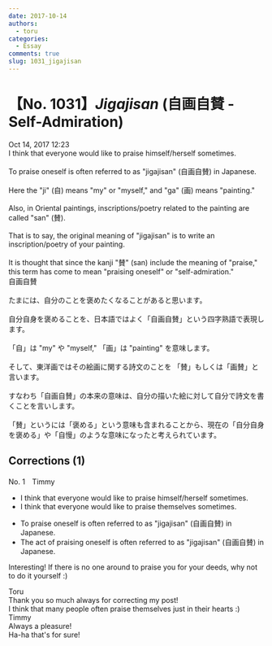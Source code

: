 ```yaml
---
date: 2017-10-14
authors:
  - toru
categories:
  - Essay
comments: true
slug: 1031_jigajisan
---
```


# 【No. 1031】<strong><em>Jigajisan</strong></em> (自画自賛 - Self-Admiration)
<div class="date">Oct 14, 2017 12:23</div>
<div id="post"><div id="body_show_ori">
I think that everyone would like to praise himself/herself sometimes.<br/><br/>To praise oneself is often referred to as "jigajisan" (自画自賛) in Japanese.<br/><br/>Here the "ji" (自) means "my" or "myself," and "ga" (画) means "painting."<br/><br/>Also, in Oriental paintings, inscriptions/poetry related to the painting are called "san" (賛).<br/><br/>That is to say, the original meaning of "jigajisan" is to write an inscription/poetry of your painting.<br/><br/>It is thought that since the kanji "賛" (san) include the meaning of "praise," this term has come to mean "praising oneself" or "self-admiration."
</div></div>

<!-- more -->

<div id="post_ja"><div id="body_show_mo">
自画自賛<br/><br/>たまには、自分のことを褒めたくなることがあると思います。<br/><br/>自分自身を褒めることを、日本語ではよく「自画自賛」という四字熟語で表現します。<br/><br/>「自」は "my" や "myself," 「画」は "painting" を意味します。<br/><br/>そして、東洋画ではその絵画に関する詩文のことを 「賛」もしくは「画賛」と言います。<br/><br/>すなわち「自画自賛」の本来の意味は、自分の描いた絵に対して自分で詩文を書くことを言いします。<br/><br/>「賛」というには「褒める」という意味も含まれることから、現在の「自分自身を褒める」や「自慢」のような意味になったと考えられています。
</div></div>

## Corrections (1)
<div id="block"><div class="first_name"> No. 1　<span class="just_name">Timmy</span></div><div id="block2">
<ul class="correction_field">
<li class="incorrect">I think that everyone would like to praise himself/herself sometimes.</li>
<li class="corrected correct">
I think that everyone would like to praise <span class="f_blue">themselves </span>sometimes.
</li>
</ul>
<ul class="correction_field">
<li class="incorrect">To praise oneself is often referred to as "jigajisan" (自画自賛) in Japanese.</li>
<li class="corrected correct">
<span class="f_blue">The act of</span> prais<span class="f_blue">ing</span> oneself is often referred to as "jigajisan" (自画自賛) in Japanese.
</li>
</ul>
<p class="comment_small">
 Interesting! If there is no one around to praise you for your deeds, why not to do it yourself :)
</p>

</div><div class="name"><span class="just_name">Toru</span><br>
Thank you so much always for correcting my post!<br/>I think that many people often praise themselves just in their hearts :)
</div>
<div class="name"><span class="just_name">Timmy</span><br>
Always a pleasure!<br/>Ha-ha that's for sure!
</div>
</div>
